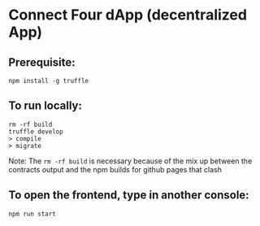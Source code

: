 # Connect Four dApp (decentralized App)

## Prerequisite:
`npm install -g truffle`

## To run locally:
```
rm -rf build 
truffle develop
> compile
> migrate
```

Note: The `rm -rf build` is necessary because of the mix up between the contracts output and the npm builds for github pages that clash

## To open the frontend, type in another console: 
`npm run start`

